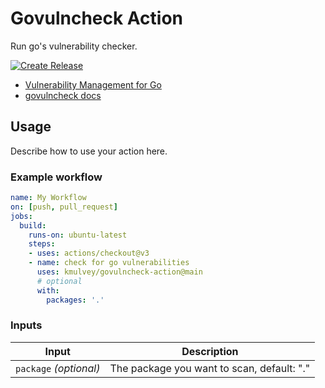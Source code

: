 # Govulncheck Action
Run go's vulnerability checker.

[![Create Release](https://github.com/kmulvey/govulncheck-action/actions/workflows/release.yml/badge.svg)](https://github.com/kmulvey/govulncheck-action/actions/workflows/release.yml)

- [Vulnerability Management for Go](https://go.dev/blog/vuln)
- [govulncheck docs](https://pkg.go.dev/golang.org/x/vuln/cmd/govulncheck)


## Usage

Describe how to use your action here.

### Example workflow

```yaml
name: My Workflow
on: [push, pull_request]
jobs:
  build:
    runs-on: ubuntu-latest
    steps:
    - uses: actions/checkout@v3
    - name: check for go vulnerabilities
      uses: kmulvey/govulncheck-action@main
      # optional
      with:
        packages: '.'
```

### Inputs

| Input                                             | Description                                        |
|---------------------------------------------------|----------------------------------------------------|
| `package` _(optional)_                            | The package you want to scan, default: "."         |
